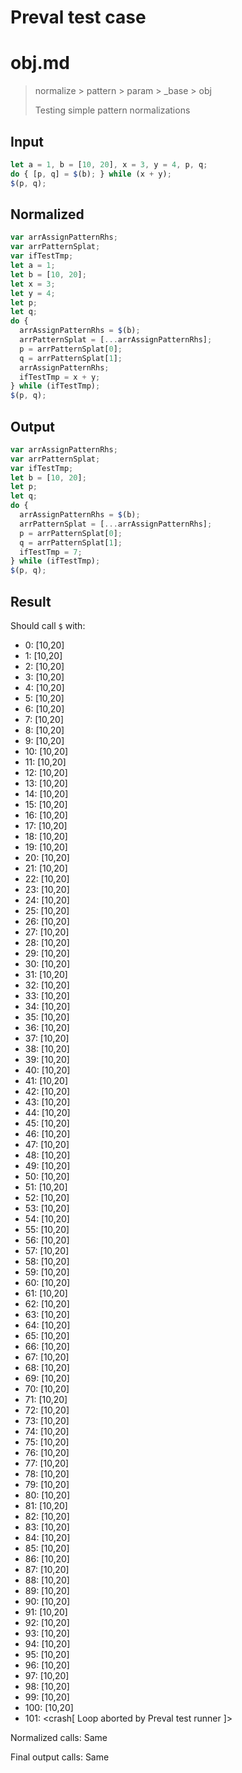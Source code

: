 # Preval test case

# obj.md

> normalize > pattern > param > _base > obj
>
> Testing simple pattern normalizations

## Input

`````js filename=intro
let a = 1, b = [10, 20], x = 3, y = 4, p, q;
do { [p, q] = $(b); } while (x + y);
$(p, q);
`````

## Normalized

`````js filename=intro
var arrAssignPatternRhs;
var arrPatternSplat;
var ifTestTmp;
let a = 1;
let b = [10, 20];
let x = 3;
let y = 4;
let p;
let q;
do {
  arrAssignPatternRhs = $(b);
  arrPatternSplat = [...arrAssignPatternRhs];
  p = arrPatternSplat[0];
  q = arrPatternSplat[1];
  arrAssignPatternRhs;
  ifTestTmp = x + y;
} while (ifTestTmp);
$(p, q);
`````

## Output

`````js filename=intro
var arrAssignPatternRhs;
var arrPatternSplat;
var ifTestTmp;
let b = [10, 20];
let p;
let q;
do {
  arrAssignPatternRhs = $(b);
  arrPatternSplat = [...arrAssignPatternRhs];
  p = arrPatternSplat[0];
  q = arrPatternSplat[1];
  ifTestTmp = 7;
} while (ifTestTmp);
$(p, q);
`````

## Result

Should call `$` with:
 - 0: [10,20]
 - 1: [10,20]
 - 2: [10,20]
 - 3: [10,20]
 - 4: [10,20]
 - 5: [10,20]
 - 6: [10,20]
 - 7: [10,20]
 - 8: [10,20]
 - 9: [10,20]
 - 10: [10,20]
 - 11: [10,20]
 - 12: [10,20]
 - 13: [10,20]
 - 14: [10,20]
 - 15: [10,20]
 - 16: [10,20]
 - 17: [10,20]
 - 18: [10,20]
 - 19: [10,20]
 - 20: [10,20]
 - 21: [10,20]
 - 22: [10,20]
 - 23: [10,20]
 - 24: [10,20]
 - 25: [10,20]
 - 26: [10,20]
 - 27: [10,20]
 - 28: [10,20]
 - 29: [10,20]
 - 30: [10,20]
 - 31: [10,20]
 - 32: [10,20]
 - 33: [10,20]
 - 34: [10,20]
 - 35: [10,20]
 - 36: [10,20]
 - 37: [10,20]
 - 38: [10,20]
 - 39: [10,20]
 - 40: [10,20]
 - 41: [10,20]
 - 42: [10,20]
 - 43: [10,20]
 - 44: [10,20]
 - 45: [10,20]
 - 46: [10,20]
 - 47: [10,20]
 - 48: [10,20]
 - 49: [10,20]
 - 50: [10,20]
 - 51: [10,20]
 - 52: [10,20]
 - 53: [10,20]
 - 54: [10,20]
 - 55: [10,20]
 - 56: [10,20]
 - 57: [10,20]
 - 58: [10,20]
 - 59: [10,20]
 - 60: [10,20]
 - 61: [10,20]
 - 62: [10,20]
 - 63: [10,20]
 - 64: [10,20]
 - 65: [10,20]
 - 66: [10,20]
 - 67: [10,20]
 - 68: [10,20]
 - 69: [10,20]
 - 70: [10,20]
 - 71: [10,20]
 - 72: [10,20]
 - 73: [10,20]
 - 74: [10,20]
 - 75: [10,20]
 - 76: [10,20]
 - 77: [10,20]
 - 78: [10,20]
 - 79: [10,20]
 - 80: [10,20]
 - 81: [10,20]
 - 82: [10,20]
 - 83: [10,20]
 - 84: [10,20]
 - 85: [10,20]
 - 86: [10,20]
 - 87: [10,20]
 - 88: [10,20]
 - 89: [10,20]
 - 90: [10,20]
 - 91: [10,20]
 - 92: [10,20]
 - 93: [10,20]
 - 94: [10,20]
 - 95: [10,20]
 - 96: [10,20]
 - 97: [10,20]
 - 98: [10,20]
 - 99: [10,20]
 - 100: [10,20]
 - 101: <crash[ Loop aborted by Preval test runner ]>

Normalized calls: Same

Final output calls: Same
